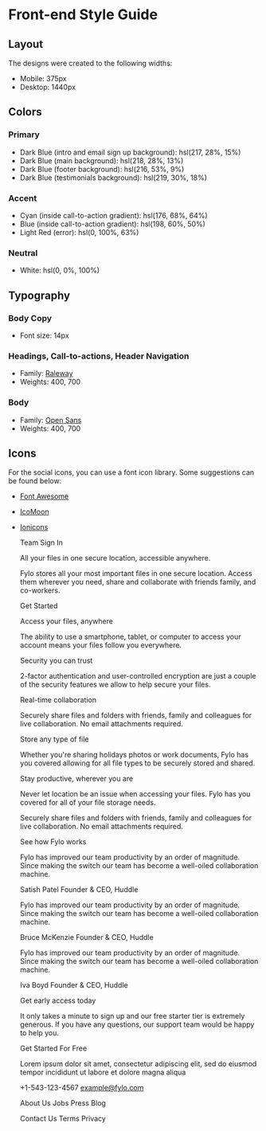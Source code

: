 # Front-end Style Guide

## Layout

The designs were created to the following widths:

- Mobile: 375px
- Desktop: 1440px

## Colors

### Primary

- Dark Blue (intro and email sign up background): hsl(217, 28%, 15%)
- Dark Blue (main background): hsl(218, 28%, 13%)
- Dark Blue (footer background): hsl(216, 53%, 9%)
- Dark Blue (testimonials background): hsl(219, 30%, 18%)

### Accent

- Cyan (inside call-to-action gradient): hsl(176, 68%, 64%)
- Blue (inside call-to-action gradient): hsl(198, 60%, 50%)
- Light Red (error): hsl(0, 100%, 63%)

### Neutral

- White: hsl(0, 0%, 100%)

## Typography

### Body Copy

- Font size: 14px

### Headings, Call-to-actions, Header Navigation

- Family: [Raleway](https://fonts.google.com/specimen/Raleway)
- Weights: 400, 700

### Body

- Family: [Open Sans](https://fonts.google.com/specimen/Open+Sans)
- Weights: 400, 700

## Icons

For the social icons, you can use a font icon library. Some suggestions can be found below:

- [Font Awesome](https://fontawesome.com/)
- [IcoMoon](https://icomoon.io/)
- [Ionicons](https://ionicons.com/)













  
  Team
  Sign In

  All your files in one secure location, accessible anywhere.

  Fylo stores all your most important files in one secure location. Access them wherever 
  you need, share and collaborate with friends family, and co-workers.

  Get Started

  Access your files, anywhere

  The ability to use a smartphone, tablet, or computer to access your account means your 
  files follow you everywhere.

  Security you can trust

  2-factor authentication and user-controlled encryption are just a couple of the security 
  features we allow to help secure your files.

  Real-time collaboration

  Securely share files and folders with friends, family and colleagues for live collaboration. 
  No email attachments required.

  Store any type of file

  Whether you're sharing holidays photos or work documents, Fylo has you covered allowing for all 
  file types to be securely stored and shared.

  Stay productive, wherever you are

  Never let location be an issue when accessing your files. Fylo has you covered for all of your file 
  storage needs.

  Securely share files and folders with friends, family and colleagues for live collaboration. No email 
  attachments required.

  See how Fylo works

  Fylo has improved our team productivity by an order of magnitude. Since making the switch our team has 
  become a well-oiled collaboration machine.

  Satish Patel
  Founder & CEO, Huddle

  Fylo has improved our team productivity by an order of magnitude. Since making the switch our team has 
  become a well-oiled collaboration machine.

  Bruce McKenzie
  Founder & CEO, Huddle

  Fylo has improved our team productivity by an order of magnitude. Since making the switch our team has 
  become a well-oiled collaboration machine.

  Iva Boyd
  Founder & CEO, Huddle

  Get early access today

  It only takes a minute to sign up and our free starter tier is extremely generous. If you have any 
  questions, our support team would be happy to help you.

  Get Started For Free

  Lorem ipsum dolor sit amet, consectetur adipiscing elit, sed do eiusmod tempor incididunt ut labore et 
  dolore magna aliqua

  +1-543-123-4567
  example@fylo.com

  About Us
  Jobs
  Press
  Blog

  Contact Us
  Terms
  Privacy